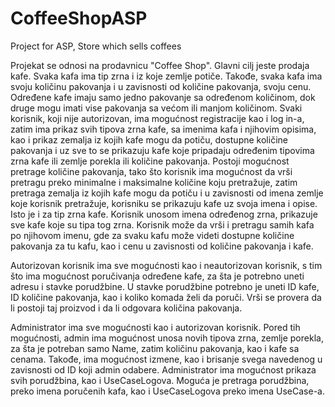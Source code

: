 # CoffeeShopASP
Project for ASP, Store which sells coffees

Projekat se odnosi na prodavnicu "Coffee Shop". Glavni cilj jeste prodaja kafe. Svaka kafa ima tip zrna i iz koje zemlje potiče. Takođe, svaka kafa ima svoju količinu pakovanja
i u zavisnosti od količine pakovanja, svoju cenu. Određene kafe imaju samo jedno pakovanje sa određenom količinom, dok druge mogu imati vise pakovanja sa većom ili manjom količinom.
Svaki korisnik, koji nije autorizovan, ima mogućnost registracije kao i log in-a, zatim ima prikaz svih tipova zrna kafe, sa imenima kafa i njihovim opisima, kao i prikaz zemalja
iz kojih kafe mogu da potiču, dostupne količine pakovanja i uz sve to se prikazuju kafe koje pripadaju određenim tipovima zrna kafe ili zemlje porekla ili količine pakovanja.
Postoji mogućnost pretrage količine pakovanja, tako što korisnik ima mogućnost da vrši pretragu preko minimalne i maksimalne količine koju pretražuje, zatim pretraga zemalja iz kojih
kafe mogu da potiču i u zavisnosti od imena zemlje koje korisnik pretražuje, korisniku se prikazuju kafe uz svoja imena i opise. Isto je i za tip zrna kafe. Korisnik unosom imena
određenog zrna, prikazuje sve kafe koje su tipa tog zrna. Korisnik može da vrši i pretragu samih kafa po njihovom imenu, gde za svaku kafu može videti dostupne količine pakovanja
za tu kafu, kao i cenu u zavisnosti od količine pakovanja i kafe.

Autorizovan korisnik ima sve mogućnosti kao i neautorizovan korisnik, s tim što ima mogućnost poručivanja određene kafe, za šta je potrebno uneti adresu i stavke porudžbine.
U stavke porudžbine potrebno je uneti ID kafe, ID količine pakovanja, kao i koliko komada želi da poruči. Vrši se provera da li postoji taj proizvod i da li odgovara količina
pakovanja.

Administrator ima sve mogućnosti kao i autorizovan korisnik. Pored tih mogućnosti, admin ima mogućnost unosa novih tipova zrna, zemlje porekla, za šta je potreban samo Name, zatim
količinu pakovanja, kao i kafe sa cenama. Takođe, ima mogućnost izmene, kao i brisanje svega navedenog u zavisnosti od ID koji admin odabere. Administrator ima mogućnost prikaza 
svih porudžbina, kao i UseCaseLogova. Moguća je pretraga porudžbina, preko imena poručenih kafa, kao i UseCaseLogova preko imena UseCase-a.
